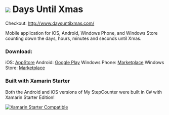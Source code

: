 ![](https://raw.githubusercontent.com/chrisntr/DaysUntilXmas/master/Android/icon/res/drawable-xxhdpi/ic_launcher.png) Days Until Xmas
==============

Checkout:
http://www.daysuntilxmas.com/

Mobile application for iOS, Android, Windows Phone, and Windows Store counting down the days, hours, minutes and seconds until Xmas.


### Download:

iOS: [AppStore](https://itunes.apple.com/us/app/days-until-xmas/id578104612?ls=1&mt=8)
Android: [Google Play](https://play.google.com/store/apps/details?id=com.chrisntr.daysuntilxmasandroid)
Windows Phone: [Marketplace](http://www.windowsphone.com/en-us/store/app/days-until-xmas/f7e4d2b5-c6ea-df11-9264-00237de2db9e)
Windows Store: [Marketplace](http://apps.microsoft.com/windows/en-us/app/days-until-xmas/c253b707-57b1-4070-984e-415229d6078f)


### Built with Xamarin Starter

Both the Android and iOS versions of My StepCounter were built in C# with Xamarin Starter Edition!

<a href="http://www.xamarin.com/starter" target="_blank"><img alt="Xamarin Starter Compatible" src="https://raw.githubusercontent.com/jamesmontemagno/My-StepCounter/master/Artwork/XamarinStarterCompatible.png"/></a>




